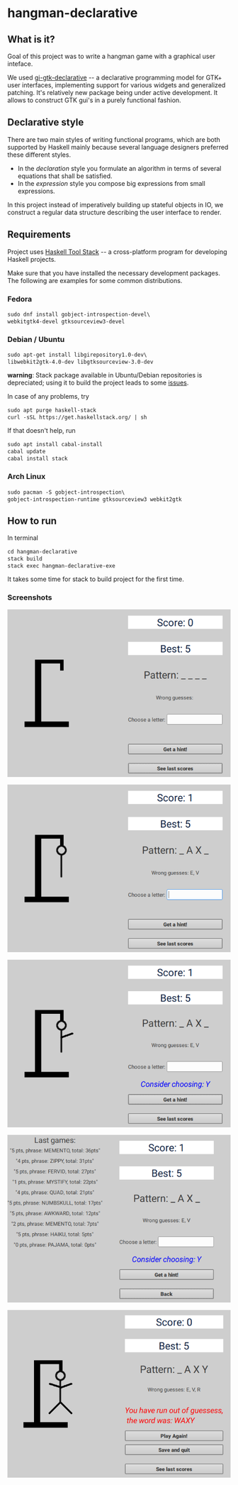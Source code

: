 # hangman-declarative

## What is it?

Goal of this project was to write a hangman game with a graphical user inteface.

We used [gi-gtk-declarative](https://github.com/owickstrom/gi-gtk-declarative) -- a declarative programming model for GTK+ user interfaces, implementing support for various widgets and generalized patching. It's relatively new package being under active development. It allows to construct GTK gui's in a purely functional fashion.

## Declarative style

There are two main styles of writing functional programs, which are both supported by Haskell mainly because several language designers preferred these different styles.

* In the _declaration_ style you formulate an algorithm in terms of several equations that shall be satisfied.
* In the _expression_ style you compose big expressions from small expressions.

In this project instead of imperatively building up stateful objects in IO, we construct a regular data structure describing the user interface to render.

## Requirements
Project uses [Haskell Tool Stack](https://haskellstack.org/) -- a cross-platform program for developing Haskell projects.


Make sure that you have installed the necessary development packages. The following are examples for some common distributions.

### Fedora
```
sudo dnf install gobject-introspection-devel\
webkitgtk4-devel gtksourceview3-devel
```

### Debian / Ubuntu
```
sudo apt-get install libgirepository1.0-dev\
libwebkit2gtk-4.0-dev libgtksourceview-3.0-dev
```
**warning**: Stack package available in Ubuntu/Debian repositories is depreciated; using it to build the project leads to 
some [issues](https://github.com/commercialhaskell/stack/issues/4077).

In case of any problems, try

```
sudo apt purge haskell-stack
curl -sSL https://get.haskellstack.org/ | sh
```

If that doesn't help, run

```
sudo apt install cabal-install
cabal update
cabal install stack
```

### Arch Linux
```
sudo pacman -S gobject-introspection\
gobject-introspection-runtime gtksourceview3 webkit2gtk
```

## How to run
In terminal



```
cd hangman-declarative
stack build
stack exec hangman-declarative-exe
```

It takes some time for stack to build project for the first time.

### Screenshots

![Main window](hangman-declarative/screenshot_1.png)

![After four guesses](hangman-declarative/screenshot_2.png)

![User can get a hint](hangman-declarative/screenshot_3.png)

![Game saves last 10 scores](hangman-declarative/screenshot_4.png)

![End of game](hangman-declarative/screenshot_5.png)

